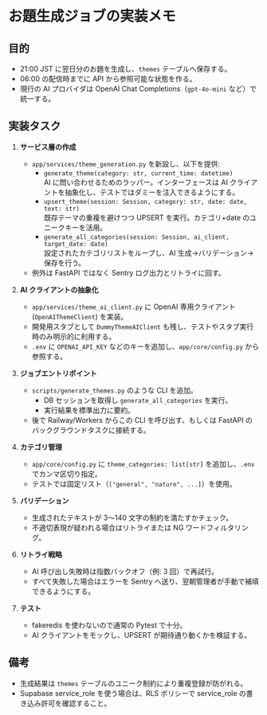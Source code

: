 # お題生成ジョブの実装メモ

## 目的
- 21:00 JST に翌日分のお題を生成し、`themes` テーブルへ保存する。
- 06:00 の配信時までに API から参照可能な状態を作る。
- 現行の AI プロバイダは OpenAI Chat Completions（`gpt-4o-mini` など）で統一する。

## 実装タスク
1. **サービス層の作成**  
   - `app/services/theme_generation.py` を新設し、以下を提供:
     - `generate_theme(category: str, current_time: datetime)`  
       AI に問い合わせるためのラッパー。インターフェースは AI クライアントを抽象化し、テストではダミーを注入できるようにする。
     - `upsert_theme(session: Session, category: str, date: date, text: str)`  
       既存テーマの重複を避けつつ UPSERT を実行。カテゴリ+date のユニークキーを活用。
     - `generate_all_categories(session: Session, ai_client, target_date: date)`  
       設定されたカテゴリリストをループし、AI 生成→バリデーション→保存を行う。
   - 例外は FastAPI ではなく Sentry ログ出力とリトライに回す。

2. **AI クライアントの抽象化**  
   - `app/services/theme_ai_client.py` に OpenAI 専用クライアント (`OpenAIThemeClient`) を実装。  
   - 開発用スタブとして `DummyThemeAIClient` も残し、テストやスタブ実行時のみ明示的に利用する。  
   - `.env` に `OPENAI_API_KEY` などのキーを追加し、`app/core/config.py` から参照する。

3. **ジョブエントリポイント**  
   - `scripts/generate_themes.py` のような CLI を追加。  
     - DB セッションを取得し `generate_all_categories` を実行。  
     - 実行結果を標準出力に要約。  
   - 後で Railway/Workers からこの CLI を呼び出す、もしくは FastAPI のバックグラウンドタスクに接続する。

4. **カテゴリ管理**  
   - `app/core/config.py` に `theme_categories: list[str]` を追加し、`.env` でカンマ区切り指定。  
   - テストでは固定リスト（`["general", "nature", ...]`）を使用。

5. **バリデーション**  
   - 生成されたテキストが 3〜140 文字の制約を満たすかチェック。  
   - 不適切表現が疑われる場合はリトライまたは NG ワードフィルタリング。

6. **リトライ戦略**  
   - AI 呼び出し失敗時は指数バックオフ（例: 3 回）で再試行。  
   - すべて失敗した場合はエラーを Sentry へ送り、翌朝管理者が手動で補填できるようにする。

7. **テスト**  
   - fakeredis を使わないので通常の Pytest で十分。  
   - AI クライアントをモックし、UPSERT が期待通り動くかを検証する。

## 備考
- 生成結果は `themes` テーブルのユニーク制約により重複登録が防がれる。  
- Supabase service_role を使う場合は、RLS ポリシーで service_role の書き込み許可を確認すること。
